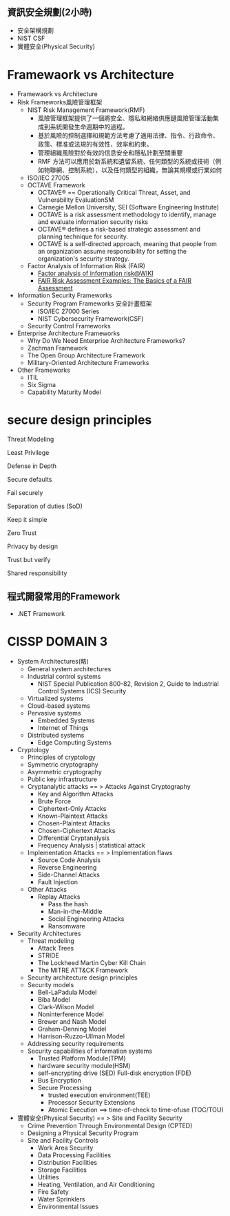 ## 資訊安全規劃(2小時)
- 安全架構規劃
- NIST CSF
- 實體安全(Physical Security)

# Framewaork vs Architecture
- Framewaork vs Architecture
- Risk Frameworks風險管理框架 
  - NIST Risk Management Framework(RMF) 
    - 風險管理框架提供了一個將安全、隱私和網絡供應鏈風險管理活動集成到系統開發生命週期中的過程。
    - 基於風險的控制選擇和規範方法考慮了適用法律、指令、行政命令、政策、標准或法規的有效性、效率和約束。
    - 管理組織風險對於有效的信息安全和隱私計劃至關重要
    - RMF 方法可以應用於新系統和遺留系統、任何類型的系統或技術（例如物聯網、控制系統），以及任何類型的組織，無論其規模或行業如何 
  - ISO/IEC 27005 
  - OCTAVE Framework 
    - OCTAVE® == Operationally Critical Threat, Asset, and Vulnerability EvaluationSM 
    - Carnegie Mellon University, SEI (Software Engineering Institute)
    - OCTAVE is a risk assessment methodology to identify, manage and evaluate information security risks
    - OCTAVE® defines a risk-based strategic assessment and planning technique for security. 
    - OCTAVE is a self-directed approach, meaning that people from an organization assume responsibility for setting the organization's security strategy.
  - Factor Analysis of Information Risk (FAIR) 
    - [Factor analysis of information risk@WIKI](https://en.wikipedia.org/wiki/Factor_analysis_of_information_risk)
    - [FAIR Risk Assessment Examples: The Basics of a FAIR Assessment](https://www.risklens.com/resource-center/blog/fair-risk-assessment-examples-the-basics-of-a-fair-assessment)
- Information Security Frameworks 
  - Security Program Frameworks 安全計畫框架
    - ISO/IEC 27000 Series
    - NIST Cybersecurity Framework(CSF) 
  - Security Control Frameworks 
- Enterprise Architecture Frameworks
  - Why Do We Need Enterprise Architecture Frameworks? 
  - Zachman Framework 
  - The Open Group Architecture Framework 
  - Military-Oriented Architecture Frameworks 
- Other Frameworks  
  - ITIL 
  - Six Sigma 
  - Capability Maturity Model 
# secure design principles
Threat Modeling 

Least Privilege 

Defense in Depth 

Secure defaults 

Fail securely 

Separation of duties (SoD) 

Keep it simple 

Zero Trust 

Privacy by design 

Trust but verify 

Shared responsibility 

## 程式開發常用的Framework
- .NET Framework

# CISSP DOMAIN 3
- System Architectures(略)
  - General system architectures
  - Industrial control systems
    - NIST Special Publication 800-82, Revision 2, Guide to Industrial Control Systems (ICS) Security 
  - Virtualized systems
  - Cloud-based systems
  - Pervasive systems
    - Embedded Systems
    - Internet of Things 
  - Distributed systems
    - Edge Computing Systems 
- Cryptology
  - Principles of cryptology
  - Symmetric cryptography
  - Asymmetric cryptography
  - Public key infrastructure
  - Cryptanalytic attacks  == > Attacks Against Cryptography
    - Key and Algorithm Attacks
    - Brute Force
    - Ciphertext-Only Attacks
    - Known-Plaintext Attacks
    - Chosen-Plaintext Attacks
    - Chosen-Ciphertext Attacks
    - Differential Cryptanalysis
    - Frequency Analysis | statistical attack
  - Implementation Attacks == > Implementation flaws
    - Source Code Analysis
    - Reverse Engineering
    - Side-Channel Attacks
    - Fault Injection
  - Other Attacks
    - Replay Attacks
      - Pass the hash
      - Man-in-the-Middle
      - Social Engineering Attacks
      - Ransomware
- Security Architectures
  - Threat modeling
    - Attack Trees
    - STRIDE
    - The Lockheed Martin Cyber Kill Chain
    - The MITRE ATT&CK Framework 
  - Security architecture design principles
  - Security models
    - Bell-LaPadula Model
    - Biba Model
    - Clark-Wilson Model
    - Noninterference Model
    - Brewer and Nash Model
    - Graham-Denning Model
    - Harrison-Ruzzo-Ullman Model 
  - Addressing security requirements
  - Security capabilities of information systems 
    - Trusted Platform Module(TPM) 
    - hardware security module(HSM)
    - self-encrypting drive (SED) Full-disk encryption (FDE)
    - Bus Encryption
    - Secure Processing
      - trusted execution environment(TEE) 
      - Processor Security Extensions
      - Atomic Execution ==> time-of-check to time-ofuse (TOC/TOU)
- 實體安全(Physical Security) == > Site and Facility Security
  - Crime Prevention Through Environmental Design (CPTED)
  - Designing a Physical Security Program 
  - Site and Facility Controls
    - Work Area Security
    - Data Processing Facilities
    - Distribution Facilities
    - Storage Facilities
    - Utilities
    - Heating, Ventilation, and Air Conditioning
    - Fire Safety
    - Water Sprinklers
    - Environmental Issues 
